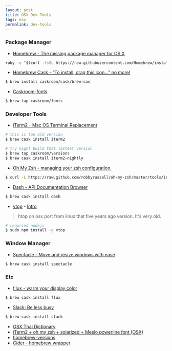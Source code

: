 ```yaml
---
layout: post
title: OSX Dev Tools
tags: osx
permalink: dev-tools
---
```


### Package Manager

- [Homebrew - The missing package manager for OS X](http://brew.sh)

```sh
ruby -e "$(curl -fsSL https://raw.githubusercontent.com/Homebrew/install/master/install)"
```

- [Homebrew Cask - “To install, drag this icon…” no more!](http://caskroom.io)

```sh
$ brew install caskroom/cask/brew-cas
```

- [Caskroom-fonts](https://github.com/caskroom/homebrew-fonts)

```sh
$ brew tap caskroom/fonts
```

### Developer Tools

- [iTerm2 - Mac OS Terminal Replacement](http://iterm2.com)

```sh
# this is too old version
$ brew cask install iterm2

# try night build that lastest version
$ brew tap caskroom/versions
$ brew cask install iterm2-nightly
```
- [Oh My Zsh - managing your zsh configuration.](http://ohmyz.sh)

```sh
$ curl -L https://raw.github.com/robbyrussell/oh-my-zsh/master/tools/install.sh | sh
```

- [Dash - API Documentation Browser](https://kapeli.com/dash)

```sh
$ brew cask install dash
```

- [vtop](https://github.com/MrRio/vtop) - [Intro](https://parall.ax/vtop)

> htop on osx port from linux that five years ago version. It's very old.

```sh
# requried nodejs
$ sudo npm install -g vtop
```

### Window Manager

- [Spectacle - Move and resize windows with ease](http://spectacleapp.com)

```sh
$ brew cask install spectacle
```

### Etc

- [f.lux - warm your display color](https://justgetflux.com)

```sh
$ brew cask install flux
```

- [Slack: Be less busy](https://slack.com)

```sh
$ brew cask install slack
```

- [OSX Thai Dictionary](http://www.iviewapp.net/2012/12/thai-dictionary-mac-os-x-mountain-lion.html)
- [iTerm2 + oh my zsh + solarized + Meslo powerline font (OSX)](https://gist.github.com/kevin-smets/8568070)
- [homebrew-versions](https://github.com/caskroom/homebrew-versions)
- [Cider - homebrew wrapper](https://github.com/msanders/cider)
